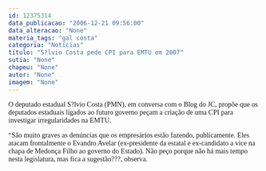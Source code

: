 ```yaml
---
id: 12375314
data_publicacao: "2006-12-21 09:56:00"
data_alteracao: "None"
materia_tags: "gal costa"
categoria: "Notícias"
titulo: "S?lvio Costa pede CPI para EMTU em 2007"
sutia: "None"
chapeu: "None"
autor: "None"
imagem: "None"
---
```

<p><P><FONT face=Verdana>O deputado estadual S?lvio Costa (PMN), em conversa com o Blog do JC, propõe que os deputados estaduais ligados ao futuro governo peçam a criação de uma CPI para investigar irregularidades na EMTU. </FONT></P></p>
<p><P><FONT face=Verdana>“São muito graves as denúncias que os empresários estão fazendo, publicamente. Eles atacam frontalmente o Evandro Avelar (ex-presidente da estatal e ex-candidato a vice na chapa de Medonça Filho ao governo do Estado). Não peço porque não há mais tempo nesta legislatura, mas fica a sugestão???, observa.</FONT></P> </p>
